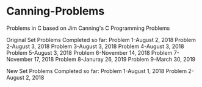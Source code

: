 # Canning-Problems
Problems in C based on Jim Canning's C Programming Problems


Original Set Problems Completed so far:
Problem 1-August 2, 2018
Problem 2-August 3, 2018
Problem 3-August 3, 2018
Problem 4-August 3, 2018
Problem 5-August 3, 2018
Problem 6-November 14, 2018
Problem 7-November 17, 2018
Problem 8-Januray 26, 2019
Problem 9-March 30, 2019

New Set Problems Completed so far:
Problem 1-August 1, 2018
Problem 2-August 2, 2018
